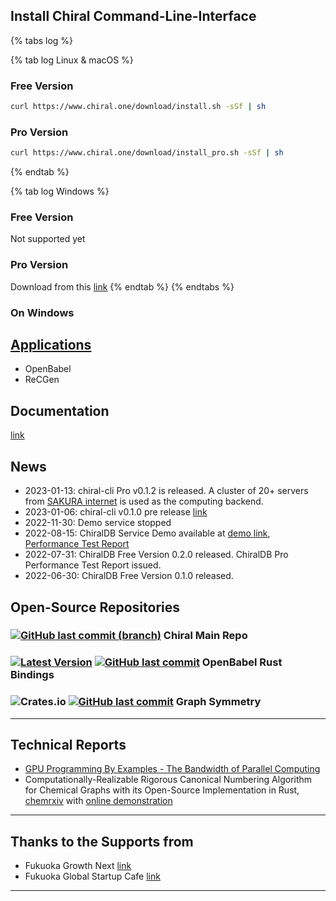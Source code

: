 
## Install Chiral Command-Line-Interface

{% tabs log %}

{% tab log Linux & macOS %}
### Free Version
```bash
curl https://www.chiral.one/download/install.sh -sSf | sh
```

### Pro Version
```bash
curl https://www.chiral.one/download/install_pro.sh -sSf | sh
```
{% endtab %}

{% tab log Windows %}
### Free Version
Not supported yet

### Pro Version
Download from this [link](https://github.com/chiral-data/chiral-db/releases/download/v0.1.2/chiral-pro-win.exe)
{% endtab %}
{% endtabs %}

### On Windows

## [Applications](docs/applications)

- OpenBabel
- ReCGen





## Documentation

[link](https://docs.chiral.one)


## News

- 2023-01-13: chiral-cli Pro v0.1.2 is released. A cluster of 20+ servers from [SAKURA internet](https://www.sakura.ad.jp/) is used as the computing backend.
- 2023-01-06: chiral-cli v0.1.0 pre release [link](https://github.com/chiral-data/chiral-db/releases/tag/v0.1.0)
- 2022-11-30: Demo service stopped
- 2022-08-15: ChiralDB Service Demo available at [demo link](http://demo.chiral.one/), [Performance Test Report](docs/performance_test)
- 2022-07-31: ChiralDB Free Version 0.2.0 released. ChiralDB Pro Performance Test Report issued.
- 2022-06-30: ChiralDB Free Version 0.1.0 released. 


## Open-Source Repositories

### [![GitHub last commit (branch)](https://img.shields.io/github/last-commit/chiral-data/chiral/main?style=flat-square)](https://github.com/chiral-data/chiral-db) Chiral Main Repo
### [![Latest Version](https://img.shields.io/crates/v/openbabel.svg?style=flat-square)](https://crates.io/crates/openbabel) [![GitHub last commit](https://img.shields.io/github/last-commit/rogerwq/openbabel-rust)](https://github.com/rogerwq/openbabel-rust) OpenBabel Rust Bindings
### ![Crates.io](https://img.shields.io/crates/v/graph-symmetry?style=flat-square) [![GitHub last commit](https://img.shields.io/github/last-commit/chiral-data/rust-graph-symmetry?style=flat-square)](https://github.com/chiral-data/rust-graph-symmetry) Graph Symmetry

---

## Technical Reports

- [GPU Programming By Examples - The Bandwidth of Parallel Computing](docs/training_gpu)
- Computationally-Realizable Rigorous Canonical Numbering Algorithm for Chemical Graphs with its Open-Source Implementation in Rust, [chemrxiv](https://chemrxiv.org/engage/chemrxiv/article-details/61498e006fc3a86839a79037) with [online demonstration](https://m67wz.sse.codesandbox.io) 

---

## Thanks to the Supports from
- Fukuoka Growth Next [link](https://growth-next.com/)
- Fukuoka Global Startup Cafe [link](https://startupcafe.jp/en/top-en/)

---